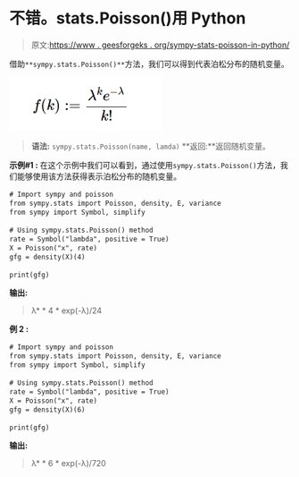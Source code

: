 # 不错。stats.Poisson()用 Python

> 原文:[https://www . geesforgeks . org/sympy-stats-poisson-in-python/](https://www.geeksforgeeks.org/sympy-stats-poisson-in-python/)

借助`**sympy.stats.Poisson()**`方法，我们可以得到代表泊松分布的随机变量。

![](img/01fcf9b368ebdb81f98767f38adcc20d.png)

> **语法:** `sympy.stats.Poisson(name, lamda)`
> **返回:**返回随机变量。

**示例#1 :**
在这个示例中我们可以看到，通过使用`sympy.stats.Poisson()`方法，我们能够使用该方法获得表示泊松分布的随机变量。

```
# Import sympy and poisson
from sympy.stats import Poisson, density, E, variance
from sympy import Symbol, simplify

# Using sympy.stats.Poisson() method
rate = Symbol("lambda", positive = True)
X = Poisson("x", rate)
gfg = density(X)(4)

print(gfg)
```

**输出:**

> λ* * 4 * exp(-λ)/24

**例 2 :**

```
# Import sympy and poisson
from sympy.stats import Poisson, density, E, variance
from sympy import Symbol, simplify

# Using sympy.stats.Poisson() method
rate = Symbol("lambda", positive = True)
X = Poisson("x", rate)
gfg = density(X)(6)

print(gfg)
```

**输出:**

> λ* * 6 * exp(-λ)/720